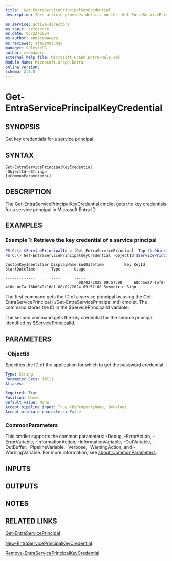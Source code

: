 ```yaml
---
title:  Get-EntraServicePrincipalKeyCredential.
description: This article provides details on the  Get-EntraServicePrincipalKeyCredential Command.

ms.service: active-directory
ms.topic: reference
ms.date: 03/22/2024
ms.author: eunicewaweru
ms.reviewer: stevemutungi
manager: CelesteDG
author: msewaweru
external help file: Microsoft.Graph.Entra-Help.xml
Module Name: Microsoft.Graph.Entra
online version:
schema: 2.0.0
---
```


# Get-EntraServicePrincipalKeyCredential

## SYNOPSIS
Get key credentials for a service principal.

## SYNTAX

```
Get-EntraServicePrincipalKeyCredential 
-ObjectId <String> 
[<CommonParameters>]
```

## DESCRIPTION
The Get-EntraServicePrincipalKeyCredential cmdlet gets the key credentials for a service principal in Microsoft Entra ID.

## EXAMPLES

### Example 1: Retrieve the key credential of a service principal
```powershell
PS C:\> $ServicePrincipalId = (Get-EntraServicePrincipal -Top 1).ObjectId
PS C:\> Get-EntraServicePrincipalKeyCredential -ObjectId $ServicePrincipalId
```
```output
CustomKeyIdentifier DisplayName EndDateTime         Key KeyId                                StartDateTime       Type      Usage
------------------- ----------- -----------         --- -----                                -------------       ----      -----
                                08/02/2025 09:57:08     68b45e27-fef8-4f0d-bc7a-76bd949c16d1 08/02/2024 09:57:08 Symmetric Sign
```

The first command gets the ID of a service principal by using the Get-EntraServicePrincipal (./Get-EntraServicePrincipal.md) cmdlet. 
The command stores the ID in the $ServicePrincipalId variable.

The second command gets the key credential for the service principal identified by $ServicePrincipalId.

## PARAMETERS

### -ObjectId
Specifies the ID of the application for which to get the password credential.

```yaml
Type: String
Parameter Sets: (All)
Aliases:

Required: True
Position: Named
Default value: None
Accept pipeline input: True (ByPropertyName, ByValue)
Accept wildcard characters: False
```

### CommonParameters
This cmdlet supports the common parameters: -Debug, -ErrorAction, -ErrorVariable, -InformationAction, -InformationVariable, -OutVariable, -OutBuffer, -PipelineVariable, -Verbose, -WarningAction, and -WarningVariable. For more information, see [about_CommonParameters](http://go.microsoft.com/fwlink/?LinkID=113216).

## INPUTS

## OUTPUTS

## NOTES

## RELATED LINKS

[Get-EntraServicePrincipal](Get-EntraServicePrincipal.md)

[New-EntraServicePrincipalKeyCredential](New-EntraServicePrincipalKeyCredential.md)

[Remove-EntraServicePrincipalKeyCredential](Remove-EntraServicePrincipalKeyCredential.md)

